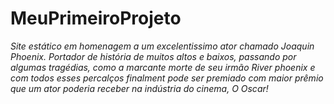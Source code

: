 # MeuPrimeiroProjeto
<p><em>Site estático em homenagem a um excelentissimo ator chamado Joaquin Phoenix. Portador de história de muitos altos e baixos, passando por algumas tragédias, 
como a marcante morte de seu irmão River phoenix e com todos esses percalços finalment pode ser premiado com maior prêmio que um ator poderia 
receber na indústria do cinema, O Oscar!</em></p>

